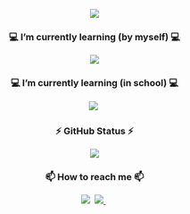 <p align="center">
  <img src="https://capsule-render.vercel.app/api?type=waving&color=gradient&customColorList=0,15,30&height=250&section=header&text=Welcome,%20I'm%20BoMin%20LEE.&fontSize=70" />
</p>

<h3 align="center">💻 I’m currently learning (by myself) 💻</h3>
<p align="center">
  <img src="https://img.shields.io/badge/Swift-F05138?style=plastic&logo=Swift&logoColor=white"/>
</p>

<h3 align="center">💻 I’m currently learning (in school) 💻</h3>
<p align="center">
  <img src="https://img.shields.io/badge/Python-3776AB?style=plastic&logo=Python&logoColor=white"/></a>&nbsp
</p>

<h3 align="center">⚡ GitHub Status ⚡</h3>
<p align="center">
  <img src="https://github-readme-stats.vercel.app/api?username=bome24&show_icons=true&theme=tokyonight&icon_color=AA0017">
</p>

<h3 align="center">📫 How to reach me 📫</h3>
<p align="center">
  <img src="https://img.shields.io/badge/keibmlee@naver.com-03C75A?style=plastic&logo=Naver&logoColor=white"/></a>&nbsp
  <a href="https://www.instagram.com/ihavebomin/">
    <img src="https://img.shields.io/badge/INSTAGRAM-E4405F?style=plastic&logo=Instagram&logoColor=white"/>
  </a>&nbsp
</p>



<!--
**bome24/bome24** is a ✨ _special_ ✨ repository because its `README.md` (this file) appears on your GitHub profile.

Here are some ideas to get you started:

- 🔭 I’m currently working on ...
- 🌱 I’m currently learning ...
- 👯 I’m looking to collaborate on ...
- 🤔 I’m looking for help with ...
- 💬 Ask me about ...
- 📫 How to reach me: ...
- 😄 Pronouns: ...
- ⚡ Fun fact: ...
-->
